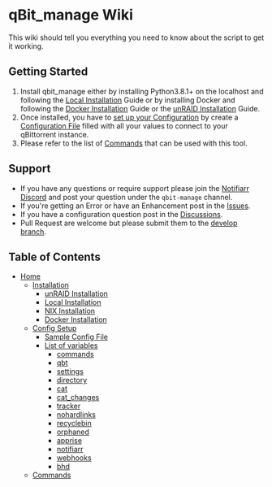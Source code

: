# qBit_manage Wiki

This wiki should tell you everything you need to know about the script to get it working.

## Getting Started

1. Install qbit_manage either by installing Python3.8.1+ on the localhost and following the [Local Installation](https://github.com/StuffAnThings/qbit_manage/wiki/Local-Installations) Guide or by installing Docker and following the [Docker Installation](https://github.com/StuffAnThings/qbit_manage/wiki/Docker-Installation) Guide or the [unRAID Installation](https://github.com/StuffAnThings/qbit_manage/wiki/Unraid-Installation) Guide.<br>
2. Once installed, you have to [set up your Configuration](https://github.com/StuffAnThings/qbit_manage/wiki/Config-Setup) by create a [Configuration File](https://github.com/StuffAnThings/qbit_manage/blob/master/config/config.yml.sample) filled with all your values to connect to your qBittorrent instance.
3. Please refer to the list of [Commands](https://github.com/StuffAnThings/qbit_manage/wiki/Commands) that can be used with this tool.

## Support

* If you have any questions or require support please join the [Notifiarr Discord](https://discord.com/invite/AURf8Yz) and post your question under the `qbit-manage` channel.
* If you're getting an Error or have an Enhancement post in the [Issues](https://github.com/StuffAnThings/qbit_manage/issues/new).
* If you have a configuration question post in the [Discussions](https://github.com/StuffAnThings/qbit_manage/discussions/new).
* Pull Request are welcome but please submit them to the [develop branch](https://github.com/StuffAnThings/qbit_manage/tree/develop).

## Table of Contents

* [Home](Home)
  * [Installation](Installation)
    * [unRAID Installation](Unraid-Installation)
    * [Local Installation](Local-Installations)
    * [NIX Installation](Nix-Installation)
    * [Docker Installation](Docker-Installation)
  * [Config Setup](Config-Setup)
    * [Sample Config File](Config-Setup#config-file)
    * [List of variables](Config-Setup#list-of-variables)
      * [commands](Config-Setup#commands)
      * [qbt](Config-Setup#qbt)
      * [settings](Config-Setup#settings)
      * [directory](Config-Setup#directory)
      * [cat](Config-Setup#cat)
      * [cat_changes](Config-Setup#cat_changes)
      * [tracker](Config-Setup#tracker)
      * [nohardlinks](Config-Setup#nohardlinks)
      * [recyclebin](Config-Setup#recyclebin)
      * [orphaned](Config-Setup#orphaned)
      * [apprise](Config-Setup#apprise)
      * [notifiarr](Config-Setup#notifiarr)
      * [webhooks](Config-Setup#webhooks)
      * [bhd](Config-Setup#bhd)
  * [Commands](Commands)
